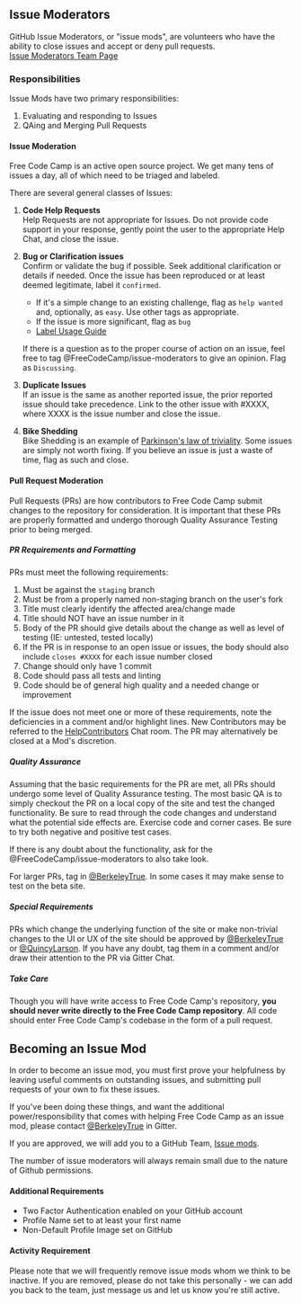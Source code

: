 ## Issue Moderators
GitHub Issue Moderators, or "issue mods", are volunteers who have the ability to close issues and accept or deny pull requests.  
  [Issue Moderators Team Page](https://github.com/orgs/FreeCodeCamp/teams/issue-moderators)

### Responsibilities
Issue Mods have two primary responsibilities:

1. Evaluating and responding to Issues
2. QAing and Merging Pull Requests

#### Issue Moderation
Free Code Camp is an active open source project.  We get many tens of issues a day, all of which need to be triaged and labeled.

There are several general classes of Issues:
 
1. **Code Help Requests**  
Help Requests are not appropriate for Issues.  Do not provide code support in your response, gently point the user to the appropriate Help Chat, and close the issue.
2. **Bug or Clarification issues**  
Confirm or validate the bug if possible.  Seek additional clarification or details if needed.  Once the issue has been reproduced or at least deemed legitimate, label it `confirmed`.
    * If it's a simple change to an existing challenge, flag as `help wanted` and, optionally, as `easy`.  Use other tags as appropriate.
    * If the issue is more significant, flag as `bug`
    * [Label Usage Guide](https://github.com/FreeCodeCamp/FreeCodeCamp/wiki/Select-Issues-for-Contributing-Using-Labels)

    If there is a question as to the proper course of action on an issue, feel free to tag @FreeCodeCamp/issue-moderators to give an opinion.  Flag as `Discussing`.
3. **Duplicate Issues**  
If an issue is the same as another reported issue, the prior reported issue should take precedence.  Link to the other issue with #XXXX, where XXXX is the issue number and close the issue.
4. **Bike Shedding**  
Bike Shedding is an example of [Parkinson's law of triviality](https://en.wikipedia.org/wiki/Parkinson%27s_law_of_triviality).  Some issues are simply not worth fixing.  If you believe an issue is just a waste of time, flag as such and close.

#### Pull Request Moderation
Pull Requests (PRs) are how contributors to Free Code Camp submit changes to the repository for consideration.  It is important that these PRs are properly formatted and undergo thorough Quality Assurance Testing prior to being merged.

##### PR Requirements and Formatting
PRs must meet the following requirements:

1. Must be against the `staging` branch
2. Must be from a properly named non-staging branch on the user's fork
3. Title must clearly identify the affected area/change made
4. Title should NOT have an issue number in it
5. Body of the PR should give details about the change as well as level of testing (IE: untested, tested locally)
6. If the PR is in response to an open issue or issues, the body should also include `closes #XXXX` for each issue number closed
7. Change should only have 1 commit
8. Code should pass all tests and linting
9. Code should be of general high quality and a needed change or improvement

If the issue does not meet one or more of these requirements, note the deficiencies in a comment and/or highlight lines. New Contributors may be referred to the [HelpContributors](https://gitter.im/FreeCodeCamp/HelpContributors) Chat room. The PR may alternatively be closed at a Mod's discretion.

##### Quality Assurance
Assuming that the basic requirements for the PR are met, all PRs should undergo some level of Quality Assurance testing.  The most basic QA is to simply checkout the PR on a local copy of the site and test the changed functionality.  Be sure to read through the code changes and understand what the potential side effects are. Exercise code and corner cases.  Be sure to try both negative and positive test cases.

If there is any doubt about the functionality, ask for the @FreeCodeCamp/issue-moderators to also take look.

For larger PRs, tag in [@BerkeleyTrue](https://gitter.im/berkeleytrue).  In some cases it may make sense to test on the beta site.

##### Special Requirements
PRs which change the underlying function of the site or make non-trivial changes to the UI or UX of the site should be approved by [@BerkeleyTrue](https://gitter.im/berkeleytrue) or [@QuincyLarson](https://gitter.im/quincylarson).  If you have any doubt, tag them in a comment and/or draw their attention to the PR via Gitter Chat.

##### Take Care
Though you will have write access to Free Code Camp's repository, **you should never write directly to the Free Code Camp repository**. All code should enter Free Code Camp's codebase in the form of a pull request.

## Becoming an Issue Mod
In order to become an issue mod, you must first prove your helpfulness by leaving useful comments on outstanding issues, and submitting pull requests of your own to fix these issues.

If you've been doing these things, and want the additional power/responsibility that comes with helping Free Code Camp as an issue mod, please contact [@BerkeleyTrue](https://gitter.im/berkeleytrue) in Gitter.

If you are approved, we will add you to a GitHub Team, [Issue mods](https://github.com/orgs/FreeCodeCamp/teams/issue-moderators).

The number of issue moderators will always remain small due to the nature of Github permissions.

#### Additional Requirements
* Two Factor Authentication enabled on your GitHub account
* Profile Name set to at least your first name
* Non-Default Profile Image set on GitHub

#### Activity Requirement
Please note that we will frequently remove issue mods whom we think to be inactive. If you are removed, please do not take this personally - we can add you back to the team, just message us and let us know you're still active.

